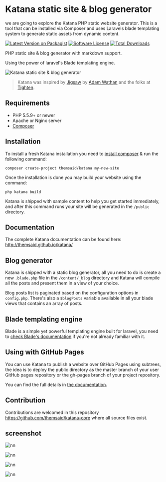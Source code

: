 # Katana static site & blog generator

 we are going to explore the Katana PHP static website generator. This is a tool that can be installed via Composer and uses Laravels blade templating system to generate static assets from dynamic content.


[![Latest Version on Packagist](https://img.shields.io/packagist/v/themsaid/katana.svg?style=flat-square)](https://packagist.org/packages/themsaid/katana)
[![Software License](https://img.shields.io/badge/license-MIT-brightgreen.svg?style=flat-square)](LICENSE.txt)
[![Total Downloads](https://img.shields.io/packagist/dt/themsaid/katana-core.svg?style=flat-square)](https://packagist.org/packages/themsaid/katana-core)

PHP static site & blog generator with markdown support.

Using the power of laravel's Blade templating engine.

![Katana static site & blog generator](http://s14.postimg.org/a1gqg2zs1/katana.jpg)

> Katana was inspired by [Jigsaw](https://github.com/tightenco/jigsaw) by [Adam Wathan](http://adamwathan.me/) and the folks at [Tighten](http://tighten.co/).

## Requirements

- PHP 5.5.9+ or newer
- Apache or Nginx server
- [Composer](https://getcomposer.org)

## Installation

To install a fresh Katana installation you need to [install composer](https://getcomposer.org/doc/00-intro.md#installation-linux-unix-osx) & run the following command:

```
composer create-project themsaid/katana my-new-site
```

Once the installation is done you may build your website using the command:

```
php katana build
```

Katana is shipped with sample content to help you get started immediately, and after this command runs your site will be generated in the `/public` directory.

## Documentation

The complete Katana documentation can be found here: http://themsaid.github.io/katana/

## Blog generator

Katana is shipped with a static blog generator, all you need to do is create a new `.blade.php` file in the `/content/_blog` directory and Katana
will compile all the posts and present them in a view of your choice.

Blog posts list is paginated based on the configuration options in `config.php`. There's also a `$blogPosts` variable available in all your blade
views that contains an array of posts.

## Blade templating engine

Blade is a simple yet powerful templating engine built for laravel, you need to [check Blade's documentation](https://laravel.com/docs/5.2/blade) if you're not already familiar with it.

## Using with GitHub Pages
You can use Katana to publish a website over GitHub Pages using subtrees, the idea is to deploy the public directory as the master branch of your user GitHub pages repository or the gh-pages branch of your project repository.

You can find the full details in [the documentation](http://themsaid.github.io/katana/).

## Contribution

Contributions are welcomed in this repository https://github.com/themsaid/katana-core where all source files exist.

## screenshot


![nn](https://user-images.githubusercontent.com/12325386/28488401-d19068f2-6edb-11e7-836b-8c3b07ab789a.JPG)

![nn](https://user-images.githubusercontent.com/12325386/28488412-0d532096-6edc-11e7-82c8-0550a734e8b9.JPG)

![nn](https://user-images.githubusercontent.com/12325386/28488442-a3a021e8-6edc-11e7-8757-fc8c7241b505.JPG)

![nn](https://user-images.githubusercontent.com/12325386/28488451-df150da6-6edc-11e7-84de-b39d80459601.JPG)

